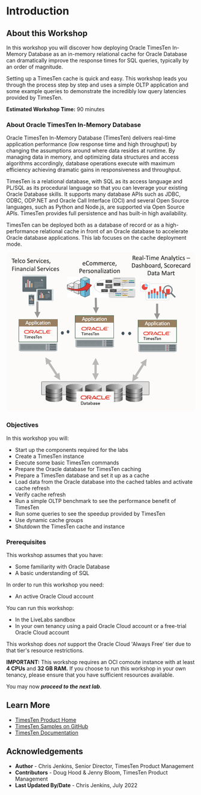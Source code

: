 # Introduction

## About this Workshop

In this workshop you will discover how deploying Oracle TimesTen In-Memory Database as an in-memory relational cache for Oracle Database can dramatically improve the response times for SQL queries, typically by an order of magnitude.

Setting up a TimesTen cache is quick and easy. This workshop leads you through the process step by step and uses a simple OLTP application and some example queries to demonstrate the incredibly low query latencies provided by TimesTen.

**Estimated Workshop Time:** 90 minutes

### About Oracle TimesTen In-Memory Database

Oracle TimesTen In-Memory Database (TimesTen) delivers real-time application performance (low response time and high throughput) by changing the assumptions around where data resides at runtime. By managing data in memory, and optimizing data structures and access algorithms accordingly, database operations execute with maximum efficiency achieving dramatic gains in responsiveness and throughput.

TimesTen is a relational database, with SQL as its access language and PL/SQL as its procedural language so that you can leverage your existing Oracle Database skills. It supports many database APIs such as JDBC, ODBC, ODP.NET and Oracle Call Interface (OCI) and several Open Source languages, such as Python and Node.js, are supported via Open Source APIs. TimesTen provides full persistence and has built-in high availability.

TimesTen can be deployed both as a database of record or as a high-performance relational cache in front of an Oracle database to accelerate Oracle database applications. This lab focuses on the cache deployment mode.

![TimesTen Cache Architecture Diagram](./images/tt-cache-architecture.png " ")

### Objectives

In this workshop you will:

* Start up the components required for the labs
* Create a TimesTen instance
* Execute some basic TimesTen commands
* Prepare the Oracle database for TimesTen caching
* Prepare a TimesTen database and set it up as a cache
* Load data from the Oracle database into the cached tables and activate cache refresh
* Verify cache refresh
* Run a simple OLTP benchmark to see the performance benefit of TimesTen
* Run some queries to see the speedup provided by TimesTen
* Use dynamic cache groups
* Shutdown the TimesTen cache and instance

### Prerequisites

This workshop assumes that you have:

* Some familiarity with Oracle Database
* A basic understanding of SQL

In order to run this workshop you need:

* An active Oracle Cloud account

You can run this workshop:

* In the LiveLabs sandbox
* In your own tenancy using a paid Oracle Cloud account or a free-trial Oracle Cloud account

This workshop does _not_ support the Oracle Cloud 'Always Free' tier due to that tier's resource restrictions.

**IMPORTANT:** This workshop requires an OCI comoute instance with at least **4 CPUs** and **32 GB RAM.** If you choose to run this workshop in your own tenancy, please ensure that you have sufficient resources available.

You may now ***proceed to the next lab***.

## Learn More

* [TimesTen Product Home](https://www.oracle.com/database/technologies/related/timesten.html)
* [TimesTen Samples on GitHub](https://github.com/oracle-samples/oracle-timesten-samples)
* [TimesTen Documentation](https://docs.oracle.com/en/database/other-databases/timesten/)

## Acknowledgements

* **Author** - Chris Jenkins, Senior Director, TimesTen Product Management
* **Contributors** -  Doug Hood & Jenny Bloom, TimesTen Product Management
* **Last Updated By/Date** - Chris Jenkins, July 2022
